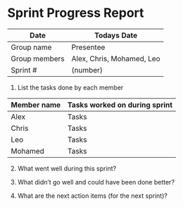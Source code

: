# Sprint Progress Report 

| Date |  Todays Date  |
|------|---------------|
| Group name | Presentee |
| Group members | Alex, Chris, Mohamed, Leo |
| Sprint # | (number)  |
 
1. List the tasks done by each member 

| Member name | Tasks worked on during sprint |
|-------------|-------------------------------|
| Alex        | Tasks                         |
| Chris       | Tasks                         |
| Leo         | Tasks                         |
| Mohamed     | Tasks                         |

  
 
 
2. What went well during this sprint? 
 
 

 
 
 
3. What didn’t go well and could have been done better? 
 
 

 
 
4. What are the next action items (for the next sprint)? 

